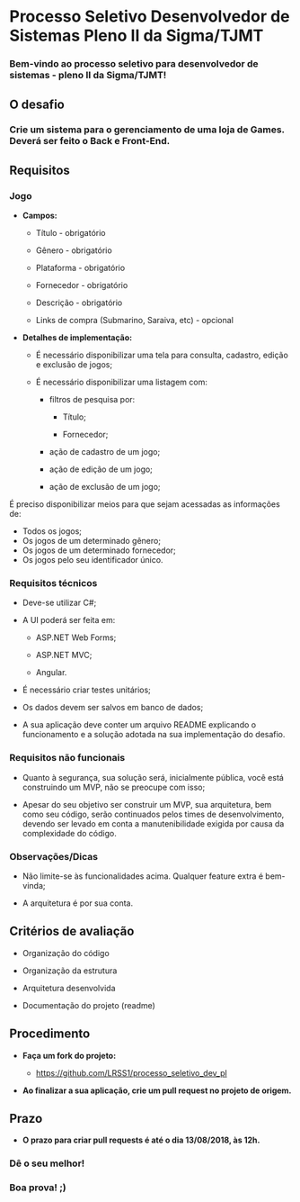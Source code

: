 # **Processo Seletivo Desenvolvedor de Sistemas Pleno II da Sigma/TJMT**

### **Bem-vindo ao processo seletivo para desenvolvedor de sistemas - pleno II da Sigma/TJMT!**

## **O desafio**

### **Crie um sistema para o gerenciamento de uma loja de Games. Deverá ser feito o Back e Front-End.**

## **Requisitos**

### **Jogo**

* **Campos:**

    * Título - obrigatório

    * Gênero - obrigatório

    * Plataforma - obrigatório

    * Fornecedor - obrigatório

    * Descrição - obrigatório

    * Links de compra (Submarino, Saraiva, etc) - opcional

* **Detalhes de implementação:**

    * É necessário disponibilizar uma tela para consulta, cadastro, edição e exclusão de jogos;

    * É necessário disponibilizar uma listagem com:

        * filtros de pesquisa por:

            * Título;

            * Fornecedor;

        * ação de cadastro de um jogo;

        * ação de edição de um jogo;

        * ação de exclusão de um jogo;

É preciso disponibilizar meios para que sejam acessadas as informações de:

* Todos os jogos;
* Os jogos de um determinado gênero;
* Os jogos de um determinado fornecedor;
* Os jogos pelo seu identificador único.

### **Requisitos técnicos**

* Deve-se utilizar C#;

* A UI poderá ser feita em:

    * ASP.NET Web Forms;

    * ASP.NET MVC;

    * Angular.

* É necessário criar testes unitários;

* Os dados devem ser salvos em banco de dados;

* A sua aplicação deve conter um arquivo README explicando o funcionamento e a solução adotada na sua implementação do desafio.

### **Requisitos não funcionais**

* Quanto à segurança, sua solução será, inicialmente pública, você está construindo um MVP, não se preocupe com isso;

* Apesar do seu objetivo ser construir um MVP, sua arquitetura, bem como seu código, serão continuados pelos times de desenvolvimento, devendo ser levado em conta a manutenibilidade exigida por causa da complexidade do código.

### **Observações/Dicas**

* Não limite-se às funcionalidades acima. Qualquer feature extra é bem-vinda;

* A arquitetura é por sua conta.

## **Critérios de avaliação**

* Organização do código

* Organização da estrutura

* Arquitetura desenvolvida

* Documentação do projeto (readme)

## **Procedimento**

* **Faça um fork do projeto:**

    * https://github.com/LRSS1/processo_seletivo_dev_pl

* **Ao finalizar a sua aplicação, crie um pull request no projeto de origem.**

## **Prazo**

* **O prazo para criar pull requests é até o dia 13/08/2018, às 12h.**

### **Dê o seu melhor!**

### **Boa prova! ;)**

